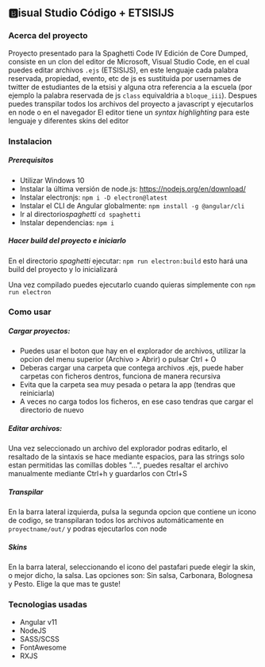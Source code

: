 ## 🅱isual Studio Código + ETSISIJS

### Acerca del proyecto
Proyecto presentado para la Spaghetti Code IV Edición de Core Dumped, consiste en un clon del editor de Microsoft, Visual Studio Code, en el cual puedes editar archivos `.ejs` (ETSISIJS), en este lenguaje cada palabra reservada, propiedad, evento, etc de js es sustituida por usernames de twitter de estudiantes de la etsisi y alguna otra referencia a la escuela (por ejemplo la palabra reservada de js `class` equivaldria a `bloque_iii`). Despues puedes transpilar todos los archivos del proyecto a javascript y ejecutarlos en node o en el navegador
El editor tiene un *syntax highlighting* para este lenguaje y diferentes skins del editor

### Instalacion
##### Prerequisitos
- Utilizar Windows 10
- Instalar la última versión de node.js: https://nodejs.org/en/download/
- Instalar electronjs: `npm i -D electron@latest`
- Instalar el CLI de Angular globalmente: `npm install -g @angular/cli`
- Ir al directorio*spaghetti*  `cd spaghetti`
- Instalar dependencias: `npm i`

##### Hacer build del proyecto e iniciarlo
En el directorio *spaghetti* ejecutar: `npm run electron:build` esto hará una build del proyecto y lo inicializará

Una vez compilado puedes ejecutarlo cuando quieras simplemente con `npm run electron`

### Como usar

##### Cargar proyectos:
- Puedes usar el boton que hay en el explorador de archivos, utilizar la opcion del menu superior (Archivo > Abrir) o pulsar Ctrl + O
- Deberas cargar una carpeta que contega archivos .ejs, puede haber carpetas con ficheros dentros, funciona de manera recursiva
- Evita que la carpeta sea muy pesada o petara la app (tendras que reiniciarla)
- A veces no carga todos los ficheros, en ese caso tendras que cargar el directorio de nuevo

##### Editar archivos:
Una vez seleccionado un archivo del explorador podras editarlo, el resaltado de la sintaxis se hace mediante espacios, para las strings solo estan permitidas las comillas dobles "...", puedes resaltar el archivo manualmente mediante Ctrl+h y guardarlos con Ctrl+S

##### Transpilar

En la barra lateral izquierda, pulsa la segunda opcion que contiene un icono de codigo, se transpilaran todos los archivos automáticamente en `proyectname/out/` y podras ejecutarlos con node

##### Skins

En la barra lateral, seleccionando el icono del pastafari puede elegir la skin, o mejor dicho, la salsa.
Las opciones son: Sin salsa, Carbonara, Bolognesa y Pesto. Elige la que mas te guste!

 
### Tecnologias usadas

- Angular v11
- NodeJS
- SASS/SCSS
- FontAwesome
- RXJS
